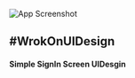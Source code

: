


![App Screenshot](https://github.com/ajaysoni12/work_on_ui_-AndroidApp-/blob/master/SignInScreen2UIDesgin/Screenshot%20(238).png)

<h2>#WrokOnUIDesign</h2>
<h4>Simple SignIn Screen UIDesgin</h4>
